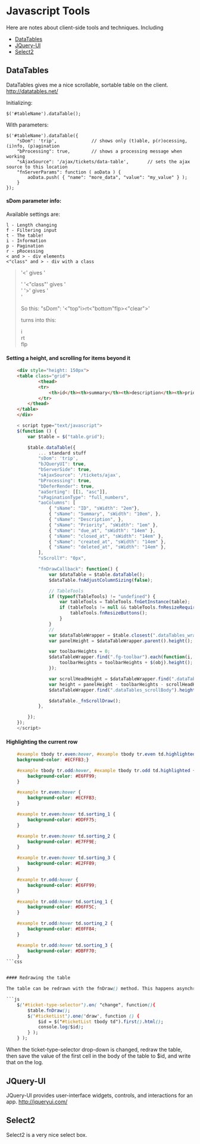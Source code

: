Javascript Tools
====================

Here are notes about client-side tools and techniques. Including

* [DataTables](#datatables)
* [JQuery-UI](#jquery-ui)
* [Select2](#select2)


DataTables <a name="datatables">
--------------------------------------

DataTables gives me a nice scrollable, sortable table on the client.
http://datatables.net/


Initializing:

    $('#tableName').dataTable();

With parameters:

    $('#tableName').dataTable({        
        "sDom": 'trip',             // shows only (t)able, p(r)ocessing, (i)nfo, (p)agination 
        "bProcessing": true,        // shows a processing message when working
        "sAjaxSource": '/ajax/tickets/data-table',       // sets the ajax source to this location
        "fnServerParams": function ( aoData ) {
            aoData.push( { "name": "more_data", "value": "my_value" } );
        }
    });


#### sDom parameter info:

Available settings are:

    l - Length changing
    f - Filtering input
    t - The table!
    i - Information
    p - Pagination
    r - pRocessing
    < and > - div elements
    <"class" and > - div with a class

> '<' gives '<div>'
> '<"class"' gives '<div class="class">'
> '>' gives '</div>'
>
> So this: "sDom": '<"top"i>rt<"bottom"flp><"clear">'
>
> turns into this:
>
>    <div class="top">
>        i
>    </div>
>    rt
>    <div class="bottom">
>        flp
>    </div>
>    <div class="clear"></div>


#### Setting a height, and scrolling for items beyond it

```html
    <div style="height: 150px">
    <table class="grid">
            <thead>
            <tr>
                <th>id</th><th>summary</th><th>description</th><th>priority</th><th>due</th><th>closed</th><th>created</th><th>updated</th>
            </tr>
        </thead>
    </table>
    </div>
```

```js
    < script type="text/javascript">
    $(function () {
        var $table = $("table.grid");

        $table.dataTable({
            ... standard stuff 
            "sDom": 'trip', 
            "bJQueryUI": true,
            "bServerSide": true,
            "sAjaxSource": '/tickets/ajax',
            "bProcessing": true,
            "bDeferRender": true,
            "aaSorting": [[1, "asc"]],
            "sPaginationType": "full_numbers",
            "aoColumns": [
                { "sName": "ID", "sWidth": "2em"},
                { "sName": "Summary", "sWidth": "10em", },
                { "sName": "Description", },
                { "sName": "Priority", "sWidth": "1em" },
                { "sName": "due_at", "sWidth": "14em" },
                { "sName": "closed_at", "sWidth": "14em" },
                { "sName": "created_at", "sWidth": "14em" },
                { "sName": "deleted_at", "sWidth": "14em" },
            ],
            "sScrollY": "0px",

            "fnDrawCallback": function() {
                var $dataTable = $table.dataTable();
                $dataTable.fnAdjustColumnSizing(false);

                // TableTools
                if (typeof(TableTools) != "undefined") {
                    var tableTools = TableTools.fnGetInstance(table);
                    if (tableTools != null && tableTools.fnResizeRequired()) {
                        tableTools.fnResizeButtons();
                    }
                }
                //
                var $dataTableWrapper = $table.closest(".dataTables_wrapper");
                var panelHeight = $dataTableWrapper.parent().height();

                var toolbarHeights = 0;
                $dataTableWrapper.find(".fg-toolbar").each(function(i, obj) {
                    toolbarHeights = toolbarHeights + $(obj).height();
                });

                var scrollHeadHeight = $dataTableWrapper.find(".dataTables_scrollHead").height();
                var height = panelHeight - toolbarHeights - scrollHeadHeight;
                $dataTableWrapper.find(".dataTables_scrollBody").height(height - 24);

                $dataTable._fnScrollDraw();
            },

        });
    });
    </script>
```


#### Highlighting the current row

```css
    #example tbody tr.even:hover, #example tbody tr.even td.highlighted {
    background-color: #ECFFB3;}

    #example tbody tr.odd:hover, #example tbody tr.odd td.highlighted {
        background-color: #E6FF99;
    }

    #example tr.even:hover {
        background-color: #ECFFB3;
    }

    #example tr.even:hover td.sorting_1 {
        background-color: #DDFF75;
    }

    #example tr.even:hover td.sorting_2 {
        background-color: #E7FF9E;
    }

    #example tr.even:hover td.sorting_3 {
        background-color: #E2FF89;
    }

    #example tr.odd:hover {
        background-color: #E6FF99;
    }

    #example tr.odd:hover td.sorting_1 {
        background-color: #D6FF5C;
    }

    #example tr.odd:hover td.sorting_2 {
        background-color: #E0FF84;
    }

    #example tr.odd:hover td.sorting_3 {
        background-color: #DBFF70;
    }
```css


#### Redrawing the table

The table can be redrawn with the fnDraw() method. This happens asynchronously. If you'd like to do something after the table load (eg, getting an id of the first record, etc.), you can use jQuery's 'one' function, like this:

```js
    $('#ticket-type-selector').on( "change", function(){
        $table.fnDraw();
        $('#ticketList').one('draw', function () {
            $id = $("#ticketList tbody td").first().html();
            console.log($id);
        } );
    } );
```

When the ticket-type-selector drop-down is changed, redraw the table, then save the value of the first cell in the body of the table to $id, and write that on the log.




JQuery-UI <a name="jquery-ui">
--------------------------------------

JQuery-UI provides user-interface widgets, controls, and interactions for an app. 
http://jqueryui.com/



Select2 <a name="select2">
-----------------------------
Select2 is a very nice select box.